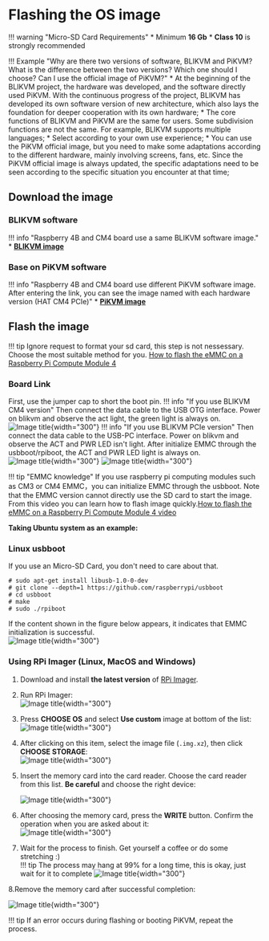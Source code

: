 # Flashing the OS image

!!! warning "Micro-SD Card Requirements"
    * Minimum **16 Gb**
    * **Class 10** is strongly recommended

!!! Example "Why are there two versions of software, BLIKVM and PiKVM? What is the difference between the two versions? Which one should I choose? Can I use the official image of PiKVM?"
    * At the beginning of the BLIKVM project, the hardware was developed, and the software directly used PiKVM. With the continuous progress of the project, BLIKVM has developed its own software version of new architecture, which also lays the foundation for deeper cooperation with its own hardware;
    * The core functions of BLIKVM and PiKVM are the same for users. Some subdivision functions are not the same. For example, BLIKVM supports multiple languages;
    * Select according to your own use experience;
    * You can use the PiKVM official image, but you need to make some adaptations according to the different hardware, mainly involving screens, fans, etc. Since the PiKVM official image is always updated, the specific adaptations need to be seen according to the specific situation you encounter at that time;

## Download the image
### BLIKVM software
!!! info "Raspberry 4B and CM4 board use a same BLIKVM software image."
    * **[BLIKVM image ](https://drive.google.com/drive/folders/172ojbO3FRKy5Y6mRnh7Hx5hA7_QmUUIx?usp=sharing)**

### Base on PiKVM software
!!! info "Raspberry 4B and CM4 board use different PiKVM software image. After entering the link, you can see the image named with each hardware version (HAT CM4 PCIe)"
    * **[PiKVM image](https://drive.google.com/drive/folders/1DcpxSzjbhM7wijaldql2UI4pUyEhOTCJ?usp=share_link)**

## Flash the image

!!! tip
    Ignore request to format your sd card, this step is not nessessary. Choose the most suitable method for you.
    [How to flash the eMMC on a Raspberry Pi Compute Module 4](https://www.youtube.com/watch?v=jp_mF1RknU4)

### Board Link
First, use the jumper cap to short the boot pin.
!!! info "If you use BLIKVM CM4 version"
    Then connect the data cable to the USB OTG interface. Power on blikvm and observe the act light, the green light is always on.  
    ![Image title](assets/images/flash_os/flash_led-300x300.png){width="300"}
!!! info "If you use BLIKVM PCIe version"
    Then connect the data cable to the USB-PC interface. Power on blikvm and observe the ACT and PWR LED isn't light. 
    After initialize EMMC through the usbboot/rpiboot, the ACT and PWR LED light is always on.  
    ![Image title](assets/images/flash_os/pcie-flash-boot.jpg){width="300"}
    ![Image title](assets/images/flash_os/pcie_flash_after_rpiboot.jpg){width="300"}
    
!!! tip "EMMC knowledge"
    If you use raspberry pi computing modules such as CM3 or CM4 EMMC，you can initialize EMMC through the usbboot. Note that the EMMC version cannot directly use the SD card to start the image.
    From this video you can learn how to flash image quickly.[How to flash the eMMC on a Raspberry Pi Compute Module 4 video](https://www.youtube.com/watch?v=jp_mF1RknU4)

**Taking Ubuntu system as an example:**
###  Linux usbboot
If you use an Micro-SD Card, you don't need to care about that.
```
# sudo apt-get install libusb-1.0-0-dev  
# git clone --depth=1 https://github.com/raspberrypi/usbboot
# cd usbboot
# make
# sudo ./rpiboot
```
If the content shown in the figure below appears, it indicates that EMMC initialization is successful.  
![Image title](assets/images/flash_os/flash_rpiboot.png){width="300"}

### Using RPi Imager (Linux, MacOS and Windows)

1. Download and install **the latest version** of [RPi Imager](https://github.com/raspberrypi/rpi-imager/releases).

2. Run RPi Imager:  
![Image title](assets/images/flash_os/flash_rpi.png){width="300"}  

3. Press **CHOOSE OS** and select **Use custom** image at bottom of the list:  
![Image title](assets/images/flash_os/flash_choose_os.png){width="300"}

4. After clicking on this item, select the image file (`.img.xz`), then click **CHOOSE STORAGE**:  
![Image title](assets/images/flash_os/flash_img.png){width="300"}

5. Insert the memory card into the card reader. Choose the card reader from this list. **Be careful** 
and choose the right device:   

    ![Image title](assets/images/flash_os/flash_storage.png){width="300"}

6. After choosing the memory card, press the **WRITE** button. Confirm the operation when you are asked about it:  
![Image title](assets/images/flash_os/flash_write.png){width="300"} 

7. Wait for the process to finish. Get yourself a coffee or do some stretching :)  
!!! tip
    The process may hang at 99% for a long time, this is okay, just wait for it to complete
![Image title](assets/images/flash_os/flash_wait_process.png){width="300"}

8.Remove the memory card after successful completion:  

![Image title](assets/images/flash_os/flash_write_successful.png){width="300"}

!!! tip
    If an error occurs during flashing or booting PiKVM, repeat the process.
